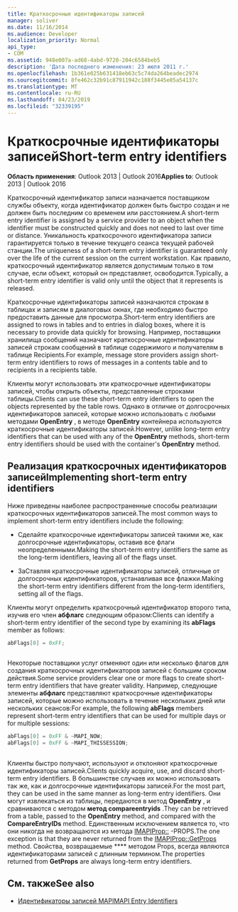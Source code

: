 ```yaml
---
title: Краткосрочные идентификаторы записей
manager: soliver
ms.date: 11/16/2014
ms.audience: Developer
localization_priority: Normal
api_type:
- COM
ms.assetid: 948e007a-ad68-4abd-9720-204c6584beb5
description: 'Дата последнего изменения: 23 июля 2011 г.'
ms.openlocfilehash: 1b361e025b631418eb63c5c74da264beadec2974
ms.sourcegitcommit: 8fe462c32b91c87911942c188f3445e85a54137c
ms.translationtype: MT
ms.contentlocale: ru-RU
ms.lasthandoff: 04/23/2019
ms.locfileid: "32339195"
---
```

# <a name="short-term-entry-identifiers"></a><span data-ttu-id="1205d-103">Краткосрочные идентификаторы записей</span><span class="sxs-lookup"><span data-stu-id="1205d-103">Short-term entry identifiers</span></span>

<span data-ttu-id="1205d-104">**Область применения**: Outlook 2013 | Outlook 2016</span><span class="sxs-lookup"><span data-stu-id="1205d-104">**Applies to**: Outlook 2013 | Outlook 2016</span></span> 
  
<span data-ttu-id="1205d-105">Краткосрочный идентификатор записи назначается поставщиком службы объекту, когда идентификатор должен быть быстро создан и не должен быть последним со временем или расстоянием.</span><span class="sxs-lookup"><span data-stu-id="1205d-105">A short-term entry identifier is assigned by a service provider to an object when the identifier must be constructed quickly and does not need to last over time or distance.</span></span> <span data-ttu-id="1205d-106">Уникальность краткосрочного идентификатора записи гарантируется только в течение текущего сеанса текущей рабочей станции.</span><span class="sxs-lookup"><span data-stu-id="1205d-106">The uniqueness of a short-term entry identifier is guaranteed only over the life of the current session on the current workstation.</span></span> <span data-ttu-id="1205d-107">Как правило, краткосрочный идентификатор является допустимым только в том случае, если объект, который он представляет, освободится.</span><span class="sxs-lookup"><span data-stu-id="1205d-107">Typically, a short-term entry identifier is valid only until the object that it represents is released.</span></span> 
  
<span data-ttu-id="1205d-108">Краткосрочные идентификаторы записей назначаются строкам в таблицах и записям в диалоговых окнах, где необходимо быстро предоставить данные для просмотра.</span><span class="sxs-lookup"><span data-stu-id="1205d-108">Short-term entry identifiers are assigned to rows in tables and to entries in dialog boxes, where it is necessary to provide data quickly for browsing.</span></span> <span data-ttu-id="1205d-109">Например, поставщики хранилища сообщений назначают краткосрочные идентификаторы записей строкам сообщений в таблице содержимого и получателям в таблице Recipients.</span><span class="sxs-lookup"><span data-stu-id="1205d-109">For example, message store providers assign short-term entry identifiers to rows of messages in a contents table and to recipients in a recipients table.</span></span> 

<span data-ttu-id="1205d-110">Клиенты могут использовать эти краткосрочные идентификаторы записей, чтобы открыть объекты, представленные строками таблицы.</span><span class="sxs-lookup"><span data-stu-id="1205d-110">Clients can use these short-term entry identifiers to open the objects represented by the table rows.</span></span> <span data-ttu-id="1205d-111">Однако в отличие от долгосрочных идентификаторов записей, которые можно использовать с любыми методами **OpenEntry** , в методе **OpenEntry** контейнера используются краткосрочные идентификаторы записей.</span><span class="sxs-lookup"><span data-stu-id="1205d-111">However, unlike long-term entry identifiers that can be used with any of the **OpenEntry** methods, short-term entry identifiers should be used with the container's **OpenEntry** method.</span></span> 
  
## <a name="implementing-short-term-entry-identifiers"></a><span data-ttu-id="1205d-112">Реализация краткосрочных идентификаторов записей</span><span class="sxs-lookup"><span data-stu-id="1205d-112">Implementing short-term entry identifiers</span></span>

<span data-ttu-id="1205d-113">Ниже приведены наиболее распространенные способы реализации краткосрочных идентификаторов записей.</span><span class="sxs-lookup"><span data-stu-id="1205d-113">The most common ways to implement short-term entry identifiers include the following:</span></span>
  
- <span data-ttu-id="1205d-114">Сделайте краткосрочные идентификаторы записей такими же, как долгосрочные идентификаторы, оставив все флаги неопределенными.</span><span class="sxs-lookup"><span data-stu-id="1205d-114">Making the short-term entry identifiers the same as the long-term identifiers, leaving all of the flags unset.</span></span> 
    
- <span data-ttu-id="1205d-115">ЗаСтавляя краткосрочные идентификаторы записей, отличные от долгосрочных идентификаторов, устанавливая все флажки.</span><span class="sxs-lookup"><span data-stu-id="1205d-115">Making the short-term entry identifiers different from the long-term identifiers, setting all of the flags.</span></span> 
    
<span data-ttu-id="1205d-116">Клиенты могут определить краткосрочный идентификатор второго типа, изучив его член **абфлагс** следующим образом:</span><span class="sxs-lookup"><span data-stu-id="1205d-116">Clients can identify a short-term entry identifier of the second type by examining its **abFlags** member as follows:</span></span> 
  
```cpp
abFlags[0] = 0xFF;
 
```

<span data-ttu-id="1205d-117">Некоторые поставщики услуг отменяют один или несколько флагов для создания краткосрочных идентификаторов записей с большим сроком действия.</span><span class="sxs-lookup"><span data-stu-id="1205d-117">Some service providers clear one or more flags to create short-term entry identifiers that have greater validity.</span></span> <span data-ttu-id="1205d-118">Например, следующие элементы **абфлагс** представляют краткосрочные идентификаторы записей, которые можно использовать в течение нескольких дней или нескольких сеансов:</span><span class="sxs-lookup"><span data-stu-id="1205d-118">For example, the following **abFlags** members represent short-term entry identifiers that can be used for multiple days or for multiple sessions:</span></span> 
  
```cpp
abFlags[0] = 0xFF & ~MAPI_NOW;
abFlags[0] = 0xFF & ~MAPI_THISSESSION;
 
```

<span data-ttu-id="1205d-119">Клиенты быстро получают, используют и отклоняют краткосрочные идентификаторы записей.</span><span class="sxs-lookup"><span data-stu-id="1205d-119">Clients quickly acquire, use, and discard short-term entry identifiers.</span></span> <span data-ttu-id="1205d-120">В большинстве случаев их можно использовать так же, как и долгосрочные идентификаторы записей.</span><span class="sxs-lookup"><span data-stu-id="1205d-120">For the most part, they can be used in the same manner as long-term entry identifiers.</span></span> <span data-ttu-id="1205d-121">Они могут извлекаться из таблицы, передаются в метод **OpenEntry** , и сравниваются с методом **метод compareentryids** .</span><span class="sxs-lookup"><span data-stu-id="1205d-121">They can be retrieved from a table, passed to the **OpenEntry** method, and compared with the **CompareEntryIDs** method.</span></span> <span data-ttu-id="1205d-122">Единственным исключением является то, что они никогда не возвращаются из метода [IMAPIProp::](imapiprop-getprops.md) -PROPS.</span><span class="sxs-lookup"><span data-stu-id="1205d-122">The one exception is that they are never returned from the [IMAPIProp::GetProps](imapiprop-getprops.md) method.</span></span> <span data-ttu-id="1205d-123">Свойства, возвращаемые \*\*\*\* методом Props, всегда являются идентификаторами записей с длинным термином.</span><span class="sxs-lookup"><span data-stu-id="1205d-123">The properties returned from **GetProps** are always long-term entry identifiers.</span></span> 
  
## <a name="see-also"></a><span data-ttu-id="1205d-124">См. также</span><span class="sxs-lookup"><span data-stu-id="1205d-124">See also</span></span>

- [<span data-ttu-id="1205d-125">Идентификаторы записей MAPI</span><span class="sxs-lookup"><span data-stu-id="1205d-125">MAPI Entry Identifiers</span></span>](mapi-entry-identifiers.md)

